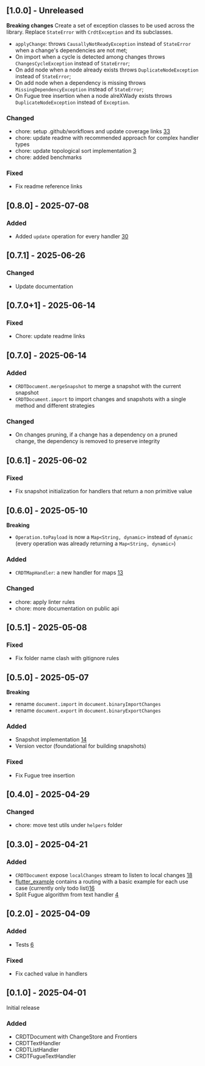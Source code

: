## [1.0.0] - Unreleased

**Breaking changes**
Create a set of exception classes to be used across the library. Replace `StateError` with `CrdtException` and its subclasses.

- `applyChange`: throws `CausallyNotReadyException` instead of `StateError` when a change's dependencies are not met;
- On import when a cycle is detected among changes throws `ChangesCycleException` instead of `StateError`;
- On add node when a node already exists throws `DuplicateNodeException` instead of `StateError`;
- On add node when a dependency is missing throws `MissingDependencyException` instead of `StateError`;
- On Fugue tree insertion when a node alreXWady exists throws `DuplicateNodeException` instead of `Exception`.

### Changed
- chore: setup .github/workflows and update coverage links [33](https://github.com/MattiaPispisa/crdt/issues/33)
- chore: update readme with recommended approach for complex handler types
- chore: update topological sort implementation [3](https://github.com/MattiaPispisa/crdt/issues/3)
- chore: added benchmarks

### Fixed
- Fix readme reference links

## [0.8.0] - 2025-07-08

### Added
- Added `update` operation for every handler [30](https://github.com/MattiaPispisa/crdt/issues/30)

## [0.7.1] - 2025-06-26

### Changed
- Update documentation

## [0.7.0+1] - 2025-06-14

### Fixed
- Chore: update readme links

## [0.7.0] - 2025-06-14

### Added
- `CRDTDocument.mergeSnapshot` to merge a snapshot with the current snapshot
- `CRDTDocument.import` to import changes and snapshots with a single method and different strategies

### Changed
- On changes pruning, if a change has a dependency on a pruned change, the dependency is removed to preserve integrity

## [0.6.1] - 2025-06-02

### Fixed

- Fix snapshot initialization for handlers that return a non primitive value

## [0.6.0] - 2025-05-10

**Breaking**

- `Operation.toPayload` is now a `Map<String, dynamic>` instead of `dynamic` (every operation was already returning a `Map<String, dynamic>`)

### Added

- `CRDTMapHandler`: a new handler for maps [13](https://github.com/MattiaPispisa/crdt/issues/13)

### Changed

- chore: apply linter rules
- chore: more documentation on public api

## [0.5.1] - 2025-05-08

### Fixed
- Fix folder name clash with gitignore rules 

## [0.5.0] - 2025-05-07

**Breaking**
- rename `document.import` in `document.binaryImportChanges`
- rename `document.export` in `document.binaryExportChanges`

### Added
- Snapshot implementation [14](https://github.com/MattiaPispisa/crdt/issues/14)
- Version vector (foundational for building snapshots)

### Fixed
- Fix Fugue tree insertion 

## [0.4.0] - 2025-04-29

### Changed
- chore: move test utils under `helpers` folder

## [0.3.0] - 2025-04-21

### Added
- `CRDTDocument` expose `localChanges` stream to listen to local changes [18](https://github.com/MattiaPispisa/crdt/issues/18)
- [flutter_example](https://github.com/MattiaPispisa/crdt/tree/main/packages/crdt_lf/flutter_example) 
contains a routing with a basic example for each use case (currently only todo list)[16](https://github.com/MattiaPispisa/crdt/issues/16)
- Split Fugue algorithm from text handler [4](https://github.com/MattiaPispisa/crdt/issues/4)

## [0.2.0] - 2025-04-09

### Added
- Tests [6](https://github.com/MattiaPispisa/crdt/issues/6)
  
### Fixed
- Fix cached value in handlers

## [0.1.0] - 2025-04-01

Initial release

### Added
- CRDTDocument with ChangeStore and Frontiers
- CRDTTextHandler
- CRDTListHandler
- CRDTFugueTextHandler
